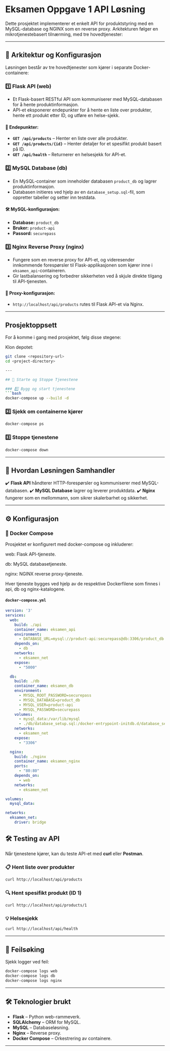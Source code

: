 # Eksamen Oppgave 1 API Løsning

Dette prosjektet implementerer et enkelt API for produktstyring med en MySQL-database og NGINX som en reverse proxy. Arkitekturen følger en mikrotjenestebasert tilnærming, med tre hovedtjenester:

---

## 📌 Arkitektur og Konfigurasjon

Løsningen består av tre hovedtjenester som kjører i separate Docker-containere:

### 1️⃣ Flask API (web)
   - Et Flask-basert RESTful API som kommuniserer med MySQL-databasen for å hente produktinformasjon.
   - API-et eksponerer endepunkter for å hente en liste over produkter, hente ett produkt etter ID, og utføre en helse-sjekk.


#### 🔗 Endepunkter:
- **`GET /api/products`** – Henter en liste over alle produkter.
- **`GET /api/products/{id}`** – Henter detaljer for et spesifikt produkt basert på ID.
- **`GET /api/health`** – Returnerer en helsesjekk for API-et.

### 2️⃣ MySQL Database (db)
   - En MySQL-container som inneholder databasen `product_db` og lagrer produktinformasjon.
   - Databasen initieres ved hjelp av en `database_setup.sql`-fil, som oppretter tabeller og setter inn testdata.

#### 🛠 MySQL-konfigurasjon:
- **Database:** `product_db`
- **Bruker:** `product-api`
- **Passord:** `securepass`

### 3️⃣ Nginx Reverse Proxy (nginx)
   - Fungere som en reverse proxy for API-et, og videresender innkommende forespørsler til Flask-applikasjonen som kjører inne i `eksamen_api`-containeren.
   - Gir lastbalansering og forbedrer sikkerheten ved å skjule direkte tilgang til API-tjenesten.

#### 🔄 Proxy-konfigurasjon:
- `http://localhost/api/products` rutes til Flask API-et via Nginx.

---
## Prosjektoppsett
For å komme i gang med prosjektet, følg disse stegene:

Klon depotet:
   ```bash
   git clone <repository-url>
   cd <project-directory>

---

## 🚀 Starte og Stoppe Tjenestene

### 1️⃣ Bygg og start tjenestene
```bash
docker-compose up --build -d
```

### 2️⃣ Sjekk om containerne kjører
```bash
docker-compose ps
```

### 3️⃣ Stoppe tjenestene
```bash
docker-compose down
```

---

## 🔄 Hvordan Løsningen Samhandler

✔️ **Flask API** håndterer HTTP-forespørsler og kommuniserer med MySQL-databasen.
✔️ **MySQL Database** lagrer og leverer produktdata.
✔️ **Nginx** fungerer som en mellommann, som sikrer skalerbarhet og sikkerhet.

---

## ⚙️ Konfigurasjon

### 🐳 Docker Compose
Prosjektet er konfigurert med docker-compose og inkluderer:

web: Flask API-tjeneste.

db: MySQL databasetjeneste.

nginx: NGINX reverse proxy-tjeneste.

Hver tjeneste bygges ved hjelp av de respektive Dockerfilene som finnes i api, db og nginx-katalogene.


#### `docker-compose.yml`
```yaml
version: '3'
services:
  web:
    build: ./api
    container_name: eksamen_api
    environment:
      - DATABASE_URL=mysql://product-api:securepass@db:3306/product_db
    depends_on:
      - db
    networks:
      - eksamen_net
    expose:
      - "5000"

  db:
    build: ./db
    container_name: eksamen_db
    environment:
      - MYSQL_ROOT_PASSWORD=securepass
      - MYSQL_DATABASE=product_db
      - MYSQL_USER=product-api
      - MYSQL_PASSWORD=securepass
    volumes:
      - mysql_data:/var/lib/mysql
      - ./db/database_setup.sql:/docker-entrypoint-initdb.d/database_setup.sql
    networks:
      - eksamen_net
    expose:
      - "3306"

  nginx:
    build: ./nginx
    container_name: eksamen_nginx
    ports:
      - "80:80"
    depends_on:
      - web
    networks:
      - eksamen_net

volumes:
  mysql_data:

networks:
  eksamen_net:
    driver: bridge
```

## 🛠 Testing av API

Når tjenestene kjører, kan du teste API-et med **curl** eller **Postman**.

### 📋 Hent liste over produkter
```bash
curl http://localhost/api/products
```

### 🔍 Hent spesifikt produkt (ID 1)
```bash
curl http://localhost/api/products/1
```

### 💡 Helsesjekk
```bash
curl http://localhost/api/health
```

---

## 🔎 Feilsøking

Sjekk logger ved feil:
```bash
docker-compose logs web
docker-compose logs db
docker-compose logs nginx
```

---

## 🛠 Teknologier brukt
- **Flask** – Python web-rammeverk.
- **SQLAlchemy** – ORM for MySQL.
- **MySQL** – Databaseløsning.
- **Nginx** – Reverse proxy.
- **Docker Compose** – Orkestrering av containere.

---

